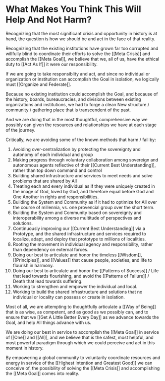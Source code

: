 # What Makes You Think This Will Help And Not Harm? 
Recognizing that the most significant crisis and opportunity in history is at hand, the question is how we should be and act in the face of that reality. 

Recognizing that the existing institutions have grown far too corrupted and willfully blind to coordinate their efforts to solve the [[Meta Crisis]] and accomplish the [[Meta Goal]], we believe that we, all of us, have the ethical duty to [[Act As If]] it were our responsibility. 

If we are going to take responsiblity and act, and since no individual or organization or institution can accomplish the Goal in isolation, we logically must [[Organize and Federate]]. 

Because no existing institution could accomplish the Goal, and because of the history, boards, bureaucracies, and divisions between existing organizations and institutions, we had to forge a clean New structure / community / gathering place that is transcendent of the past. 

And we are doing that in the most thoughtful, comprehensive way we possibly can given the resources and relationships we have at each stage of the journey. 

Critically, we are avoiding some of the known methods that harm / fail by: 

1. Avoiding over-centralization by protecting the sovereignty and autonomy of each individual and group
2. Making progress through voluntary collaboration among sovereign and autonomous agents reflective of their [[Current Best Understanding]], rather than top down command and control 
3. Building shared infrastructure and services to meet needs and solve problems that are shared by All
4. Treating each and every individual as if they were uniquely created in the image of God, loved by God, and therefore equal before God and One Another in rights and responsibilities. 
5. Building the System and Community as if it had to optimize for All over the course of millennia, vs. one provencial group over the short term. 
6. Building the System and Community based on sovereignty and interoperability among a diverse multitude of perspectives and solutions. 
7. Continuously improving our [[Current Best Understanding]] via a Prototype, and the shared infrastructure and services required to localize, adapt, and deploy that prototype to millions of localities. 
8. Rooting the movement in individual agency and responsibility, rather than dependency on external forces. 
9. Doing our best to articulate and honor the timeless [[Wisdom]], [[Principles]], and [[Values]] that cause people, societies, and life to flourish in harmony. 
10. Doing our best to articulate and honor the [[Patterns of Success]] / Life that lead towards flourishing, and avoid the [[Patterns of Failure]] / Death that lead towards suffering. 
11. Working to strengthen and empower the individual and local. 
12. Working to build the shared infrastructure and solutions that no individual or locality can possess or create in isolation. 

Most of all, we are attempting to thoughtfully articulate a [[Way of Being]] that is as wise, as competent, and as good as we possibly can, and to ensure that we [[Get A Little Better Every Day]] as we advance towards the Goal, and help All things advance with us. 

We are doing our best in service to accomplish the [[Meta Goal]] in service of [[One]] and [[All]], and we believe that is the safest, most helpful, and most powerful paradigm through which we could perceive and act in this moment in history. 

By empowering a global community to voluntarily coordinate resources and energy in service of the [[Highest Intention and Greatest Good]] we can conceive of, the possibility of solving the [[Meta Crisis]] and accomplishing the [[Meta Goal]] comes into reality. 
